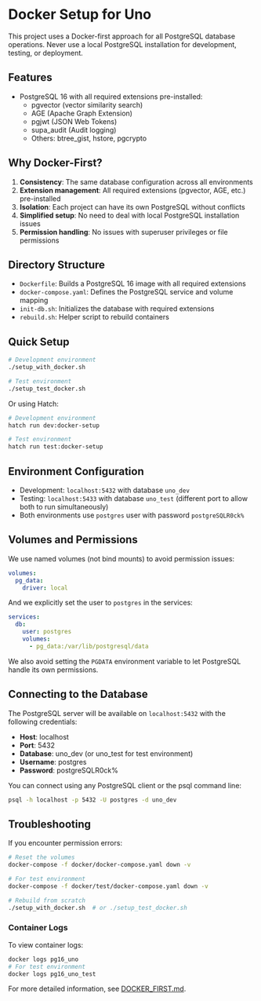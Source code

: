 # Docker Setup for Uno

This project uses a Docker-first approach for all PostgreSQL database operations. Never use a local PostgreSQL installation for development, testing, or deployment.

## Features

- PostgreSQL 16 with all required extensions pre-installed:
  - pgvector (vector similarity search)
  - AGE (Apache Graph Extension)
  - pgjwt (JSON Web Tokens)
  - supa_audit (Audit logging)
  - Others: btree_gist, hstore, pgcrypto

## Why Docker-First?

1. **Consistency**: The same database configuration across all environments
2. **Extension management**: All required extensions (pgvector, AGE, etc.) pre-installed
3. **Isolation**: Each project can have its own PostgreSQL without conflicts
4. **Simplified setup**: No need to deal with local PostgreSQL installation issues
5. **Permission handling**: No issues with superuser privileges or file permissions

## Directory Structure

- `Dockerfile`: Builds a PostgreSQL 16 image with all required extensions
- `docker-compose.yaml`: Defines the PostgreSQL service and volume mapping
- `init-db.sh`: Initializes the database with required extensions
- `rebuild.sh`: Helper script to rebuild containers

## Quick Setup

```bash
# Development environment
./setup_with_docker.sh

# Test environment
./setup_test_docker.sh
```

Or using Hatch:

```bash
# Development environment
hatch run dev:docker-setup

# Test environment
hatch run test:docker-setup
```

## Environment Configuration

- Development: `localhost:5432` with database `uno_dev`
- Testing: `localhost:5433` with database `uno_test` (different port to allow both to run simultaneously)
- Both environments use `postgres` user with password `postgreSQLR0ck%`

## Volumes and Permissions

We use named volumes (not bind mounts) to avoid permission issues:

```yaml
volumes:
  pg_data:
    driver: local
```

And we explicitly set the user to `postgres` in the services:

```yaml
services:
  db:
    user: postgres
    volumes:
      - pg_data:/var/lib/postgresql/data
```

We also avoid setting the `PGDATA` environment variable to let PostgreSQL handle its own permissions.

## Connecting to the Database

The PostgreSQL server will be available on `localhost:5432` with the following credentials:

- **Host**: localhost
- **Port**: 5432
- **Database**: uno_dev (or uno_test for test environment)
- **Username**: postgres
- **Password**: postgreSQLR0ck%

You can connect using any PostgreSQL client or the psql command line:

```bash
psql -h localhost -p 5432 -U postgres -d uno_dev
```

## Troubleshooting

If you encounter permission errors:

```bash
# Reset the volumes
docker-compose -f docker/docker-compose.yaml down -v

# For test environment
docker-compose -f docker/test/docker-compose.yaml down -v

# Rebuild from scratch
./setup_with_docker.sh  # or ./setup_test_docker.sh
```

### Container Logs

To view container logs:

```bash
docker logs pg16_uno
# For test environment
docker logs pg16_uno_test
```

For more detailed information, see [DOCKER_FIRST.md](../DOCKER_FIRST.md).